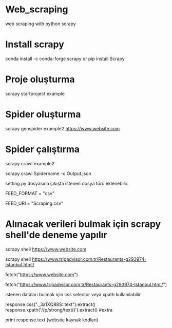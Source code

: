 # Web_scraping
 web scraping with python scrapy 

# Install scrapy

conda install -c conda-forge scrapy or pip install Scrapy 

# Proje oluşturma

scrapy startproject example 

# Spider oluşturma

scrapy genspider example2 https://www.website.com 

# Spider çalıştırma

scrapy crawl example2 

scrapy crawl Spidername -o Output.json

setting.py dosyasına çıkışta istenen dosya türü eklenebilir.

FEED_FORMAT = "csv"

FEED_URI = "Scraping.csv"

# Alınacak verileri bulmak için scrapy shell'de deneme yapılır

scrapy shell https://www.website.com

scrapy shell https://www.tripadvisor.com.tr/Restaurants-g293974-Istanbul.html/

fetch("https://www.website.com")

fetch("https://www.tripadvisor.com.tr/Restaurants-g293974-Istanbul.html/")

istenen dataları bulmak için css selector veya xpath kullanılabilir

response.css("._3a1XQ88S::text").extract() 
response.xpath('//p/strong/text()').extract()
#extra

print response.text  (website kaynak kodları)

